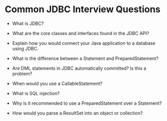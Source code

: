 # Common JDBC Interview Questions

- What is JDBC?

- What are the core classes and interfaces found in the JDBC API?

- Explain how you would connect your Java application to a database using JDBC.

- What is the difference between a Statement and PreparedStatement?

- Are DML statements in JDBC automatically committed? Is this a problem?

- When would you use a CallableStatement?

- What is SQL injection?

- Why is it recommended to use a PreparedStatement over a Statement?

- How would you parse a ResultSet into an object or collection?


